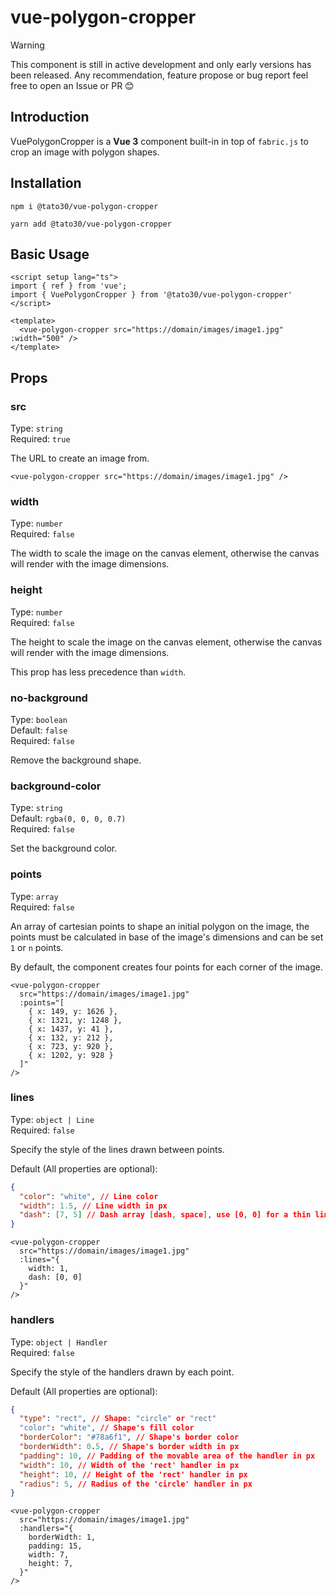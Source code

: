 # vue-polygon-cropper

> [!WARNING]
> This component is still in active development and only early versions has been released. Any recommendation, feature propose or bug report feel free to open an Issue or PR 😊

## Introduction

VuePolygonCropper is a **Vue 3** component built-in in top of `fabric.js` to crop an image with polygon shapes.

## Installation

```shell
npm i @tato30/vue-polygon-cropper
```
```shell
yarn add @tato30/vue-polygon-cropper
```

## Basic Usage

```vue
<script setup lang="ts">
import { ref } from 'vue';
import { VuePolygonCropper } from '@tato30/vue-polygon-cropper'
</script>

<template>
  <vue-polygon-cropper src="https://domain/images/image1.jpg" :width="500" />
</template>
```

## Props

### src

Type: `string` <br />
Required: `true`

The URL to create an image from.

```vue
<vue-polygon-cropper src="https://domain/images/image1.jpg" />
```

### width

Type: `number` <br />
Required: `false`

The width to scale the image on the canvas element, otherwise the canvas will render with the image dimensions.

<vue-polygon-cropper src="https://domain/images/image1.jpg" :width="500" />

### height

Type: `number` <br />
Required: `false`

The height to scale the image on the canvas element, otherwise the canvas will render with the image dimensions.

This prop has less precedence than `width`.

<vue-polygon-cropper src="https://domain/images/image1.jpg" :height="700" />

### no-background

Type: `boolean` <br />
Default: `false` <br />
Required: `false`

Remove the background shape.

<vue-polygon-cropper src="https://domain/images/image1.jpg" no-background />

### background-color

Type: `string` <br />
Default: `rgba(0, 0, 0, 0.7)` <br />
Required: `false`

Set the background color.

<vue-polygon-cropper src="https://domain/images/image1.jpg" background-color="#FF5733FA" />

### points

Type: `array` <br />
Required: `false`

An array of cartesian points to shape an initial polygon on the image, the points must be calculated in base of the image's dimensions and can be set `1` or `n` points.

By default, the component creates four points for each corner of the image.

```vue
<vue-polygon-cropper
  src="https://domain/images/image1.jpg" 
  :points="[
    { x: 149, y: 1626 },
    { x: 1321, y: 1248 },
    { x: 1437, y: 41 },
    { x: 132, y: 212 },
    { x: 723, y: 920 },
    { x: 1202, y: 928 }
  ]"
/>
```

### lines

Type: `object | Line` <br />
Required: `false`

Specify the style of the lines drawn between points.

Default (All properties are optional):

```json
{
  "color": "white", // Line color
  "width": 1.5, // Line width in px
  "dash": [7, 5] // Dash array [dash, space], use [0, 0] for a thin line, in px
}
```

```vue
<vue-polygon-cropper
  src="https://domain/images/image1.jpg" 
  :lines="{
    width: 1,
    dash: [0, 0] 
  }"
/>
```


### handlers

Type: `object | Handler` <br />
Required: `false`

Specify the style of the handlers drawn by each point.

Default (All properties are optional):

```json
{
  "type": "rect", // Shape: "circle" or "rect"
  "color": "white", // Shape's fill color
  "borderColor": "#78a6f1", // Shape's border color
  "borderWidth": 0.5, // Shape's border width in px
  "padding": 10, // Padding of the movable area of the handler in px
  "width": 10, // Width of the 'rect' handler in px
  "height": 10, // Height of the 'rect' handler in px
  "radius": 5, // Radius of the 'circle' handler in px
}
```

```vue
<vue-polygon-cropper
  src="https://domain/images/image1.jpg" 
  :handlers="{
    borderWidth: 1,
    padding: 15,
    width: 7,
    height: 7,
  }"
/>
```
